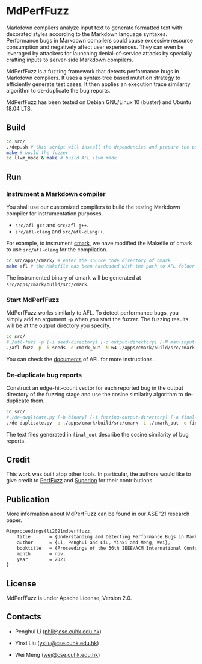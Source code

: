 # MdPerfFuzz

Markdown compilers analyze input text to generate formatted text with decorated styles according to the Markdown language syntaxes. Performance bugs in Markdown compilers could cause excessive resource consumption and negatively affect user experiences. They can even be leveraged by attackers for launching denial-of-service attacks by specially crafting inputs to server-side Markdown compilers.

MdPerfFuzz is a fuzzing framework that detects performance bugs in Markdown compilers. It uses a syntax-tree based mutation strategy to efficiently generate test cases. It then applies an execution trace similarity algorithm to de-duplicate the bug reports. 

MdPerfFuzz has been tested on Debian GNU/Linux 10 (buster) and Ubuntu 18.04 LTS.

## Build

```sh
cd src/
./dep.sh # this script will install the dependencies and prepare the parser
make # build the fuzzer
cd llvm_mode & make # build AFL llvm mode
```

## Run

### Instrument a Markdown compiler
You shall use our customized compilers to build the testing Markdown compiler for instrumentation purposes.  

- `src/afl-gcc` and `src/afl-g++`.
- `src/afl-clang` and `src/afl-clang++`.

For example, to instrument [cmark](https://github.com/commonmark/cmark), we have modified the Makefile of cmark to use `src/afl-clang` for the compilation. 

```sh
cd src/apps/cmark/ # enter the source code directory of cmark
make afl # the Makefile has been hardcoded with the path to AFL folder
```
The instrumented binary of cmark will be generated at `src/apps/cmark/build/src/cmark`.

### Start MdPerfFuzz

MdPerfFuzz works similarly to AFL. To detect performance bugs, you simply add an argument `-p` when you start the fuzzer. The fuzzing results will be at the output directory you specify.

```sh
cd src/
#./afl-fuzz -p [-i seed-directory] [-o output-directory] [-N max-input-length] binary @@
./afl-fuzz -p -i seeds -o cmark_out -N 64 ./apps/cmark/build/src/cmark @@
```

You can check the [documents](src/docs/README) of AFL for more instructions.

### De-duplicate bug reports

Construct an edge-hit-count vector for each reported bug in the output directory of the fuzzing stage and use the cosine similarity algorithm to de-duplicate them.

```sh
cd src/
#./de-duplicate.py [-b binary] [-i fuzzing-output-directory] [-o final-output-directory]
./de-duplicate.py -b ./apps/cmark/build/src/cmark -i ./cmark_out -o final_out
```
The text files generated in `final_out` describe the cosine similarity of bug reports.

## Credit

This work was built atop other tools. In particular, the authors would like to give credit to [PerfFuzz](https://github.com/carolemieux/perffuzz) and [Superion](https://github.com/zhunki/Superion) for their contributions.

## Publication

More information about MdPerfFuzz can be found in our ASE '21 research paper.

```tex
@inproceedings{li2021mdperffuzz,
    title       = {Understanding and Detecting Performance Bugs in Markdown Compilers},
    author      = {Li, Penghui and Liu, Yinxi and Meng, Wei},
    booktitle   = {Proceedings of the 36th IEEE/ACM International Conference on Automated Software Engineering},
    month       = nov,
    year        = 2021
}
```

## License

MdPerfFuzz is under Apache License, Version 2.0.

## Contacts

- Penghui Li (<phli@cse.cuhk.edu.hk>)

- Yinxi Liu (<yxliu@cse.cuhk.edu.hk>)

- Wei Meng (<wei@cse.cuhk.edu.hk>)
